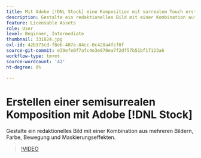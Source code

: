 ```yaml
---
title: Mit Adobe [!DNL Stock] eine Komposition mit surrealem Touch erstellen.
description: Gestalte ein redaktionelles Bild mit einer Kombination aus mehreren Bildern, Farbe, Bewegung und Maskierungseffekten.
feature: Licensable Assets
role: User
level: Beginner, Intermediate
thumbnail: 331824.jpg
exl-id: 42b373cd-f8eb-407e-84cc-0c428a4fcf0f
source-git-commit: e39efe0f7afc4e3e970ea7f2df57b51bf17123a6
workflow-type: tm+mt
source-wordcount: '42'
ht-degree: 0%

---
```


# Erstellen einer semisurrealen Komposition mit Adobe [!DNL Stock]

Gestalte ein redaktionelles Bild mit einer Kombination aus mehreren Bildern, Farbe, Bewegung und Maskierungseffekten.

>[!VIDEO](https://video.tv.adobe.com/v/331824?hidetitle=true)
